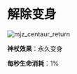 # 解除变身

![mjz_centaur_return](game/resource/flash3/images/spellicons/mjz_dragon_knight_elder_dragon_relieve.png)



**神杖效果**：永久变身

**每秒生命消耗**：1%

